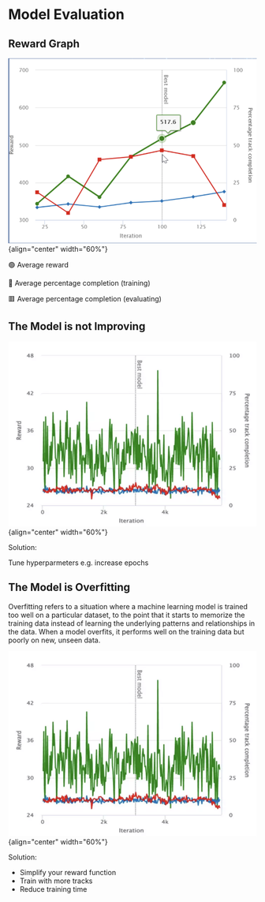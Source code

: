 # Model Evaluation

## Reward Graph

![reward graph](img/ss10.png){align="center" width="60%"}

:green_circle: Average reward

:large_blue_diamond: Average percentage completion (training)

:red_square: Average percentage completion (evaluating)

## The Model is not Improving

![reward graph not improving](img/ss11.png){align="center" width="60%"}

Solution:

Tune hyperparmeters e.g. increase epochs

## The Model is Overfitting

Overfitting refers to a situation where a machine learning model is trained too well on a particular dataset, to the point that it starts to memorize the training data instead of learning the underlying patterns and relationships in the data. When a model overfits, it performs well on the training data but poorly on new, unseen data.

![reward graph not improving](img/ss11.png){align="center" width="60%"}

Solution:

- Simplify your reward function
- Train with more tracks
- Reduce training time
